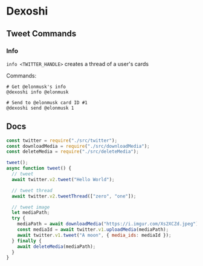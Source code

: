 # Dexoshi

## Tweet Commands

### Info

`info <TWITTER_HANDLE>` creates a thread of a user's cards

Commands:

```
# Get @elonmusk's info
@dexoshi info @elonmusk

# Send to @elonmusk card ID #1
@dexoshi send @elonmusk 1
```

## Docs

```javascript
const twitter = require("./src/twitter");
const downloadMedia = require("./src/downloadMedia");
const deleteMedia = require("./src/deleteMedia");

tweet();
async function tweet() {
  // tweet
  await twitter.v2.tweet("Hello World");

  // tweet thread
  await twitter.v2.tweetThread(["zero", "one"]);

  // tweet image
  let mediaPath;
  try {
    mediaPath = await downloadMedia("https://i.imgur.com/Xs2XCZd.jpeg");
    const mediaId = await twitter.v1.uploadMedia(mediaPath);
    await twitter.v1.tweet("A moon", { media_ids: mediaId });
  } finally {
    await deleteMedia(mediaPath);
  }
}
```
